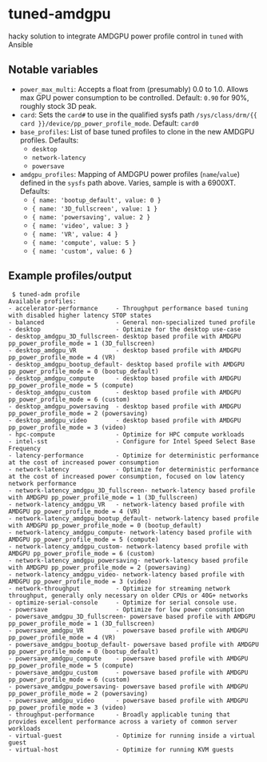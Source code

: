 # tuned-amdgpu

hacky solution to integrate AMDGPU power profile control in `tuned` with Ansible

## Notable variables
 - `power_max_multi`: Accepts a float from (presumably) 0.0 to 1.0.  Allows max GPU power consumption to be controlled.  Default: `0.90` for 90%, roughly stock 3D peak.
 - `card`: Sets the `card#` to use in the qualified sysfs path `/sys/class/drm/{{ card }}/device/pp_power_profile_mode`.  Default: `card0`
 - `base_profiles`: List of base tuned profiles to clone in the new AMDGPU profiles.  Defaults:
   - `desktop`
   - `network-latency`
   - `powersave`
 - `amdgpu_profiles`: Mapping of AMDGPU power profiles (`name`/`value`) defined in the `sysfs` path above.  Varies, sample is with a 6900XT.  Defaults:
   - `{ name: 'bootup_default', value: 0 }`
   - `{ name: '3D_fullscreen', value: 1 }`
   - `{ name: 'powersaving', value: 2 }`
   - `{ name: 'video', value: 3 }`
   - `{ name: 'VR', value: 4 }`
   - `{ name: 'compute', value: 5 }`
   - `{ name: 'custom', value: 6 }`

## Example profiles/output
```
 $ tuned-adm profile                           
Available profiles:
- accelerator-performance     - Throughput performance based tuning with disabled higher latency STOP states
- balanced                    - General non-specialized tuned profile
- desktop                     - Optimize for the desktop use-case
- desktop_amdgpu_3D_fullscreen- desktop based profile with AMDGPU pp_power_profile_mode = 1 (3D_fullscreen)
- desktop_amdgpu_VR           - desktop based profile with AMDGPU pp_power_profile_mode = 4 (VR)
- desktop_amdgpu_bootup_default- desktop based profile with AMDGPU pp_power_profile_mode = 0 (bootup_default)
- desktop_amdgpu_compute      - desktop based profile with AMDGPU pp_power_profile_mode = 5 (compute)
- desktop_amdgpu_custom       - desktop based profile with AMDGPU pp_power_profile_mode = 6 (custom)
- desktop_amdgpu_powersaving  - desktop based profile with AMDGPU pp_power_profile_mode = 2 (powersaving)
- desktop_amdgpu_video        - desktop based profile with AMDGPU pp_power_profile_mode = 3 (video)
- hpc-compute                 - Optimize for HPC compute workloads
- intel-sst                   - Configure for Intel Speed Select Base Frequency
- latency-performance         - Optimize for deterministic performance at the cost of increased power consumption
- network-latency             - Optimize for deterministic performance at the cost of increased power consumption, focused on low latency network performance
- network-latency_amdgpu_3D_fullscreen- network-latency based profile with AMDGPU pp_power_profile_mode = 1 (3D_fullscreen)
- network-latency_amdgpu_VR   - network-latency based profile with AMDGPU pp_power_profile_mode = 4 (VR)
- network-latency_amdgpu_bootup_default- network-latency based profile with AMDGPU pp_power_profile_mode = 0 (bootup_default)
- network-latency_amdgpu_compute- network-latency based profile with AMDGPU pp_power_profile_mode = 5 (compute)
- network-latency_amdgpu_custom- network-latency based profile with AMDGPU pp_power_profile_mode = 6 (custom)
- network-latency_amdgpu_powersaving- network-latency based profile with AMDGPU pp_power_profile_mode = 2 (powersaving)
- network-latency_amdgpu_video- network-latency based profile with AMDGPU pp_power_profile_mode = 3 (video)
- network-throughput          - Optimize for streaming network throughput, generally only necessary on older CPUs or 40G+ networks
- optimize-serial-console     - Optimize for serial console use.
- powersave                   - Optimize for low power consumption
- powersave_amdgpu_3D_fullscreen- powersave based profile with AMDGPU pp_power_profile_mode = 1 (3D_fullscreen)
- powersave_amdgpu_VR         - powersave based profile with AMDGPU pp_power_profile_mode = 4 (VR)
- powersave_amdgpu_bootup_default- powersave based profile with AMDGPU pp_power_profile_mode = 0 (bootup_default)
- powersave_amdgpu_compute    - powersave based profile with AMDGPU pp_power_profile_mode = 5 (compute)
- powersave_amdgpu_custom     - powersave based profile with AMDGPU pp_power_profile_mode = 6 (custom)
- powersave_amdgpu_powersaving- powersave based profile with AMDGPU pp_power_profile_mode = 2 (powersaving)
- powersave_amdgpu_video      - powersave based profile with AMDGPU pp_power_profile_mode = 3 (video)
- throughput-performance      - Broadly applicable tuning that provides excellent performance across a variety of common server workloads
- virtual-guest               - Optimize for running inside a virtual guest
- virtual-host                - Optimize for running KVM guests
```
